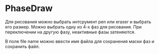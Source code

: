 # PhaseDraw

Для рисования можно выбрать интсрумент pen или eraser и выбрать его размер.
Можно выбрать одну из 4-х фаз для рисования. При переключении на другую фазу, неактивные фазы затеняются.

В поле file name можно ввести имя файла для сохранения маски фаз и сохранить файл.
